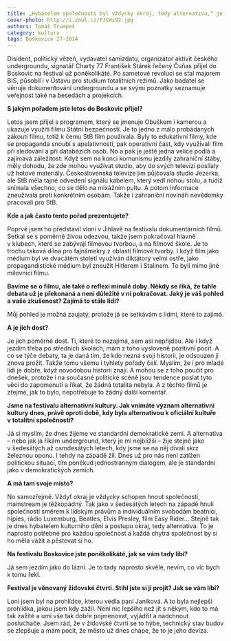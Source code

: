 ```yaml
---
title: „Hybatelem společnosti byl vždycky okraj, tedy alternativa,“ je přesvědčen František „Čuňas“ Stárek
cover-photo: http://i.zoul.cz/FJCWi92.jpg
authors: Tomáš Trumpeš
category: kultura
tags: Boskovice 27-2014 
---
```


Disident, politický vězeň, vydavatel samizdatu, organizátor aktivit českého undergroundu, signatář Charty 77 František Stárek řečený Čuňas přijel do Boskovic na festival už poněkolikáté. Po sametové revoluci se stal majorem BIS, působil i v Ústavu pro studium totalitních režimů. Jako badatel se věnuje dokumentování undergroundu a se svými poznatky seznamuje veřejnost také na besedách a projekcích.

**S jakým pořadem jste letos do Boskovic přijel?**

Letos jsem přijel s programem, který se jmenuje Obuškem i kamerou a ukazuje využití filmu Státní bezpečností. Je to jedno z málo probádaných zákoutí filmu, totiž k čemu StB film používala. Byly to edukativní filmy, kde se propaganda snoubí s apelativností, pak operativní část, kdy využívali film při sledování a při databázích osob. No a pak je ještě jedna velice podlá a zajímavá záležitost: Když sem na konci komunismu jezdily zahraniční štáby, měly dohodu, že zde mohou využívat studio, aby do svých televizí posílaly už hotové materiály. Československá televize jim půjčovala studio Jezerka, ale StB měla tajné odvedení signálu kabelem, který vedl nohou stolu, a tudíž snímala všechno, co se dělo na mixážním pultu. A potom informace zneužívala proti konkrétním osobám. Takže i zahraniční novináři nevědomky pracovali pro StB.

**Kde a jak často tento pořad prezentujete?**

Poprvé jsem ho představil vloni v Jihlavě na festivalu dokumentárních filmů. Setkal se s poměrně živou odezvou, takže jsem pokračoval hlavně v klubech, které se zabývají filmovou tvorbou, a na filmové škole. Je to trochu taková dílna pro fajnšmekry z oblasti filmové tvorby. I když film jako médium byl ve dvacátém století využíván diktátory velmi ostře, jako propagandistické médium byl zneužit Hitlerem i Stalinem. To byli mimo jiné milovníci filmu.

**Bavíme se o filmu, ale také o reflexi minulé doby. Někdy se říká, že tahle debata už je překonaná a není důležité v ní pokračovat. Jaký je váš pohled a vaše zkušenost? Zajímá to stále lidi?**

Můj pohled je možná zaujatý, protože já se setkávám s lidmi, které to zajímá. 

**A je jich dost?**

Je jich poměrně dost. Ti, které to nezajímá, sem asi nepřijdou. Ale i když jezdím třeba po středních školách, mám z toho vysloveně pozitivní pocit. A co se týče debaty, ta je daná tím, že kdo nezná svoji historii, je odsouzen ji znova prožít. Takže tomu všemu i tyhlety pořady čelí. Myslím, že i pro mladé lidi je dobře, když novodobou historii znají. A mohou se z toho poučit pro dnešek, protože i na současné politické scéně jsou tendence poslat tyto věci do zapomenutí a říkat, že žádná totalita nebyla. A z těchto filmů je zřejmé, jak to bylo, nepotřebuje to žádný další komentář.

**Jsme na festivalu alternativní kultury. Jak vnímáte význam alternativní kultury dnes, právě oproti době, kdy byla alternativou k oficiální kultuře v totalitní společnosti?**

Já si myslím, že dnes žijeme ve standardní demokratické zemi. A alternativa – nebo jak já říkám underground, který je mi nejbližší – žije stejně jako v šedesátých až osmdesátých letech, kdy jsme se na něj dívali skrz železnou oponu. I tehdy na západě žil. Dnes už pro nás není zatížen politickou situací, tím poněkud jednostranným dialogem, ale je standardní jako v demokratických zemích.

**A má tam svoje místo?**

No samozřejmě. Vždyť okraj je vždycky schopen hnout společností, mainstream je těžkopádný. Tak jako v šedesátých letech na západě hnuli společností směrem k lidským právům a individuálním svobodám beatnici, hipies, rádio Luxemburg, Beatles, Elvis Presley, film Easy Rider… Stejně tak je dnes hybatelem kulturního dění a postupu okraj, tedy alternativa. To je naprosto potřebné pro každou společnost a každá chytrá společnost by si ho měla vážit a pěstovat si ho.

**Na festivalu Boskovice jste poněkolikáté, jak se vám tady líbí?**

Já sem jezdím jako do lázní. Je to tady naprosto skvělé, nevím, co víc bych k tomu řekl.

**Festival je věnovaný židovské čtvrti. Stihl jste si ji projít? Jak se vám líbí?**

Loni jsem byl na prohlídce, kterou vedla paní Janíková. A to byla nejlepší prohlídka, jakou jsem kdy zažil. Není nic lepšího než jít s někým, kdo to má tak zažité a umí vše tak dobře pojmenovat, vyjádřit a nadchnout posluchače. Jsem rád, že v židovské čtvrti se to hýbe, technický stav budov se zlepšuje a mám pocit, že město už dnes chápe, že to je jeho devíza.